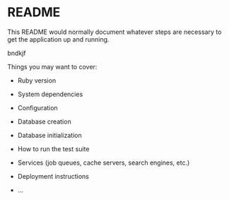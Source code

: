 # README

This README would normally document whatever steps are necessary to get the
application up and running.

bndkjf

Things you may want to cover:

* Ruby version

* System dependencies

* Configuration

* Database creation

* Database initialization

* How to run the test suite

* Services (job queues, cache servers, search engines, etc.)

* Deployment instructions

* ...
